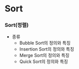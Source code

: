 # Sort

### Sort(정렬)
- 종류
  - Bubble Sort의 정의와 특징
  - Insertion Sort의 정의와 특징
  - Merge Sort의 정의와 특징
  - Quick Sort의 정의와 특징
